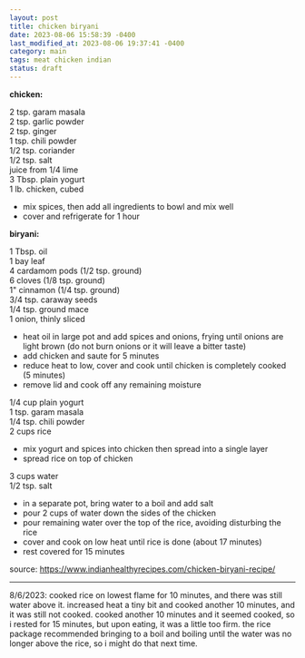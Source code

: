```yaml
---
layout: post
title: chicken biryani
date: 2023-08-06 15:58:39 -0400
last_modified_at: 2023-08-06 19:37:41 -0400
category: main
tags: meat chicken indian
status: draft
---
```


**chicken:**

2 tsp. garam masala  
2 tsp. garlic powder  
2 tsp. ginger  
1 tsp. chili powder  
1/2 tsp. coriander  
1/2 tsp. salt  
juice from 1/4 lime  
3 Tbsp. plain yogurt  
1 lb. chicken, cubed  
* mix spices, then add all ingredients to bowl and mix well
* cover and refrigerate for 1 hour

**biryani:**

1 Tbsp. oil  
1 bay leaf  
4 cardamom pods (1/2 tsp. ground)  
6 cloves (1/8 tsp. ground)  
1" cinnamon (1/4 tsp. ground)  
3/4 tsp. caraway seeds  
1/4 tsp. ground mace  
1 onion, thinly sliced  
* heat oil in large pot and add spices and onions, frying until onions are light
  brown (do not burn onions or it will leave a bitter taste)
* add chicken and saute for 5 minutes
* reduce heat to low, cover and cook until chicken is completely cooked (5 minutes)
* remove lid and cook off any remaining moisture

1/4 cup plain yogurt  
1 tsp. garam masala  
1/4 tsp. chili powder  
2 cups rice  
* mix yogurt and spices into chicken then spread into a single layer
* spread rice on top of chicken

3 cups water  
1/2 tsp. salt  
* in a separate pot, bring water to a boil and add salt
* pour 2 cups of water down the sides of the chicken
* pour remaining water over the top of the rice, avoiding disturbing the rice
* cover and cook on low heat until rice is done (about 17 minutes)
* rest covered for 15 minutes

source: <https://www.indianhealthyrecipes.com/chicken-biryani-recipe/>

---

8/6/2023: cooked rice on lowest flame for 10 minutes, and there was still water
above it. increased heat a tiny bit and cooked another 10 minutes, and it was still
not cooked. cooked another 10 minutes and it seemed cooked, so i rested for 15
minutes, but upon eating, it was a little too firm. the rice package recommended
bringing to a boil and boiling until the water was no longer above the rice, so i
might do that next time.
